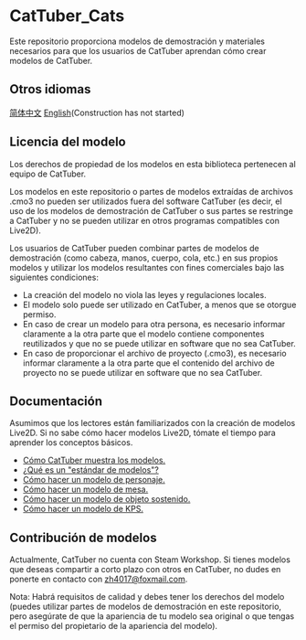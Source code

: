 # CatTuber_Cats
Este repositorio proporciona modelos de demostración y materiales necesarios para que los usuarios de CatTuber aprendan cómo crear modelos de CatTuber.

## Otros idiomas
[简体中文](https://github.com/MMmmmoko/CatTuber_Cats/blob/main/README.md)
[English](https://github.com/MMmmmoko/CatTuber_Cats/blob/main/README_EN.md)(Construction has not started)

## Licencia del modelo
Los derechos de propiedad de los modelos en esta biblioteca pertenecen al equipo de CatTuber.

Los modelos en este repositorio o partes de modelos extraídas de archivos .cmo3 no pueden ser utilizados fuera del software CatTuber (es decir, el uso de los modelos de demostración de CatTuber o sus partes se restringe a CatTuber y no se pueden utilizar en otros programas compatibles con Live2D).

Los usuarios de CatTuber pueden combinar partes de modelos de demostración (como cabeza, manos, cuerpo, cola, etc.) en sus propios modelos y utilizar los modelos resultantes con fines comerciales bajo las siguientes condiciones:

* La creación del modelo no viola las leyes y regulaciones locales.
* El modelo solo puede ser utilizado en CatTuber, a menos que se otorgue permiso.
* En caso de crear un modelo para otra persona, es necesario informar claramente a la otra parte que el modelo contiene componentes reutilizados y que no se puede utilizar en software que no sea CatTuber.
* En caso de proporcionar el archivo de proyecto (.cmo3), es necesario informar claramente a la otra parte que el contenido del archivo de proyecto no se puede utilizar en software que no sea CatTuber.

## Documentación
Asumimos que los lectores están familiarizados con la creación de modelos Live2D. Si no sabe cómo hacer modelos Live2D, tómate el tiempo para aprender los conceptos básicos.
* [Cómo CatTuber muestra los modelos.](docs/es/1%20Cómo%20CatTuber%20muestra%20los%20modelos.md)
* [¿Qué es un "estándar de modelos"?](docs/es/2%20Qué%20es%20un%20estándar%20de%20modelos.md)
* [Cómo hacer un modelo de personaje.](docs/es/3%20Cómo%20hacer%20un%20modelo%20de%20personaje.md)
* [Cómo hacer un modelo de mesa.](docs/es/4%20Cómo%20hacer%20un%20modelo%20de%20mesa.md)
* [Cómo hacer un modelo de objeto sostenido.](docs/es/5%20Cómo%20hacer%20un%20modelo%20de%20objeto%20sostenido.md)
* [Cómo hacer un modelo de KPS.](docs/es/6%20Cómo%20hacer%20un%20modelo%20de%20KPS.md)

## Contribución de modelos
Actualmente, CatTuber no cuenta con Steam Workshop. Si tienes modelos que deseas compartir a corto plazo con otros en CatTuber, no dudes en ponerte en contacto con zh4017@foxmail.com.

Nota: Habrá requisitos de calidad y debes tener los derechos del modelo (puedes utilizar partes de modelos de demostración en este repositorio, pero asegúrate de que la apariencia de tu modelo sea original o que tengas el permiso del propietario de la apariencia del modelo).
